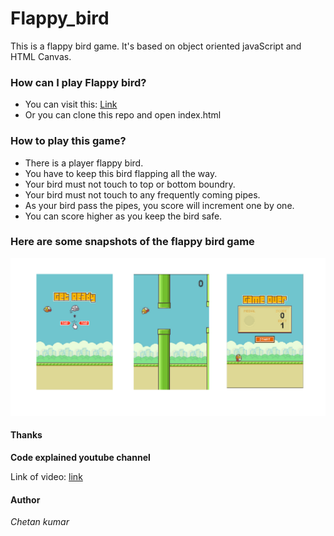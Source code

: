 # Flappy_bird
This is a flappy bird game. It's based on object oriented javaScript and HTML Canvas.

### How can I play Flappy bird?
* You can visit this: [Link](https://ckbhatia.github.io/Flappy_bird)
* Or you can clone this repo and open index.html

### How to play this game?
* There is a player flappy bird.
* You have to keep this bird flapping all the way.
* Your bird must not touch to top or bottom boundry.
* Your bird must not touch to any frequently coming pipes.
* As your bird pass the pipes, you score will increment one by one.
* You can score higher as you keep the bird safe.


### Here are some snapshots of the flappy bird game

![Flappy bird game paly](./assets/Flappy_bird.png)

#### Thanks 
__Code explained youtube channel__

Link of video: [link](https://www.youtube.com/watch?v=0ArCFchlTq4)

#### Author
*Chetan kumar*